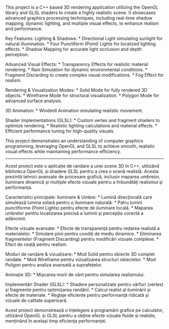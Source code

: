 This project is a C++ based 3D rendering application utilizing the OpenGL library and GLSL shaders to create a highly realistic scene. It showcases advanced graphics processing techniques, including real-time shadow mapping, dynamic lighting, and multiple visual effects, to enhance realism and performance.

Key Features:
  Lighting & Shadows:
    * Directional Light simulating sunlight for natural illumination.
    * Four Punctiform (Point) Lights for localized lighting effects.
    * Shadow Mapping for accurate light occlusion and depth perception.
  
  Advanced Visual Effects:
    * Transparency Effects for realistic material rendering.
    * Rain Simulation for dynamic environmental conditions.
    * Fragment Discarding to create complex visual modifications.
    * Fog Effect for realism.

  Rendering & Visualization Modes:
    * Solid Mode for fully rendered 3D objects.
    * Wireframe Mode for structural visualization.
    * Polygon Mode for advanced surface analysis.

  3D Animation:
    * Windmill Animation simulating realistic movement.

  Shader Implementations (GLSL):
    * Custom vertex and fragment shaders to optimize rendering.
    * Realistic lighting calculations and material effects.
    * Efficient performance tuning for high-quality visuals.

This project demonstrates an understanding of computer graphics programming, leveraging OpenGL and GLSL to achieve smooth, realistic visual effects while maintaining performance efficiency.

---------------------------------------------------------------------------------------------------------------------------------------------------------------------------------------------------------------------

Acest proiect este o aplicație de randare a unei scene 3D în C++, utilizând biblioteca OpenGL și shadere GLSL pentru a crea o scenă realistă. Acesta prezintă tehnici avansate de procesare grafică, inclusiv maparea umbrelor, iluminare dinamică și multiple efecte vizuale pentru a îmbunătăți realismul și performanța.

Caracteristici principale:
  Iluminare & Umbre:
    * Lumină direcțională care simulează lumina solară pentru o iluminare naturală.
    * Patru lumini punctiforme (Point Lights) pentru efecte de iluminare locală.
    * Maparea umbrelor pentru localizarea precisă a luminii și percepția corectă a adâncimii.

  Efecte vizuale avansate:
    * Efecte de transparență pentru redarea realistă a materialelor.
    * Simulare ploii pentru condiți de mediu dinamice.
    * Eliminarea fragmentelor (Fragment Discarding) pentru modificări vizuale complexe.
    * Efect de ceață pentru realism.

  Moduri de randare & vizualizare:
    * Mod Solid pentru obiecte 3D complet randate.
    * Mod Wireframe pentru vizualizarea structuri obiectelor.
    * Mod Poligon pentru analiza avansată a suprafețelor.

  Animație 3D:
    * Mișcarea morii de vânt pentru simularea realismului.

  Implementări Shader (GLSL):
    * Shadere personalizate pentru vârfuri (vertex) și fragmente pentru optimizarea randării.
    * Calcul realist al iluminării și efecte de materiale.
    * Reglaje eficiente pentru performanță ridicată și vizuale de calitate superioară.

Acest proiect demonstrează o înțelegere a programării grafice pe calculator, utilizând OpenGL și GLSL pentru a obține efecte vizuale fluide și realiste, menținând în același timp eficiența performanței.
